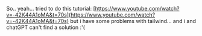 So.. yeah... tried to do this tutorial:
[https://www.youtube.com/watch?v=-42K44A1oMA&t=70s](https://www.youtube.com/watch?v=-42K44A1oMA&t=70s)
but i have some problems with tailwind... and i and chatGPT can't find a solution :'(